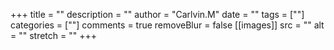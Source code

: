 +++
title = ""
description = ""
author = "Carlvin.M"
date = ""
tags = [""]
categories = [""]
comments = true
removeBlur = false
[[images]]
  src = ""
  alt = ""
  stretch = ""
+++
